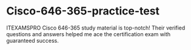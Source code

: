 # Cisco-646-365-practice-test
ITEXAMSPRO Cisco 646-365 study material is top-notch! Their verified questions and answers helped me ace the certification exam with guaranteed success.
